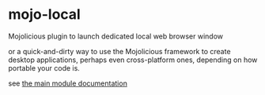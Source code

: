 # mojo-local
Mojolicious plugin to launch dedicated local web browser window

or a quick-and-dirty way to use the Mojolicious framework to create desktop applications,
perhaps even cross-platform ones, depending on how portable your code is.

see [the main module documentation](/lib/Mojolicious/Plugin/LocalUI.pm)
